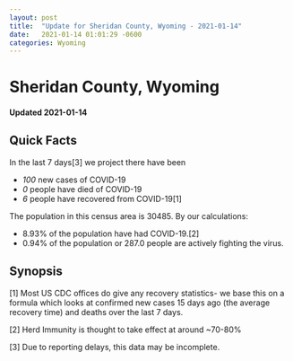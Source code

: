 ```yaml
---
layout: post
title:  "Update for Sheridan County, Wyoming - 2021-01-14"
date:   2021-01-14 01:01:29 -0600
categories: Wyoming
---
```


# Sheridan County, Wyoming
#### Updated 2021-01-14

## Quick Facts

In the last 7 days[3] we project there have been
- *100* new cases of COVID-19
- *0* people have died of COVID-19
- *6* people have recovered from COVID-19[1]

The population in this census area is 30485. By our calculations:
- 8.93% of the population have had COVID-19.[2]
- 0.94% of the population or 287.0 people are actively fighting the virus.

## Synopsis




[1] Most US CDC offices do give any recovery statistics- we base this on a formula which looks at confirmed new cases
15 days ago (the average recovery time) and deaths over the last 7 days.

[2] Herd Immunity is thought to take effect at around ~70-80%

[3] Due to reporting delays, this data may be incomplete.
 
    